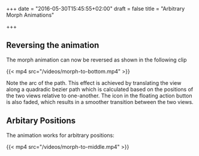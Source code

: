 +++
date = "2016-05-30T15:45:55+02:00"
draft = false
title = "Arbitrary Morph Animations"

+++

## Reversing the animation 
The morph animation can now be reversed as shown in the following clip

{{< mp4 src="/videos/morph-to-bottom.mp4" >}}

Note the arc of the path. This effect is achieved by translating the view along a quadradic bezier path which is calculated based on the positions of the two views relative to one-another. The icon in the floating action button is also faded, which results in a smoother transition between the two views. 

## Arbitary Positions
The animation works for arbitrary positions:

{{< mp4 src="/videos/morph-to-middle.mp4" >}}
